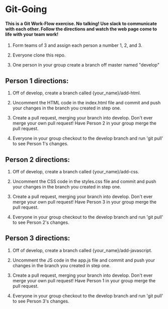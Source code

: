 # Git-Going

#### This is a Git Work-Flow exercise. No talking! Use slack to communicate with each other. Follow the directions and watch the web page come to life with your team work!

1. Form teams of 3 and assign each person a number 1, 2, and 3.

2. Everyone clone this repo.

3. One person in your group create a branch off master named "develop"

## Person 1 directions:

1. Off of develop, create a branch called {your_name}/add-html.

2. Uncomment the HTML code in the index.html file and commit and push your changes in the branch you created in step one.

3. Create a pull request, merging your branch into develop. Don't ever merge your own pull request! Have Person 2 in your group merge the pull request.

4) Everyone in your group checkout to the develop branch and run 'git pull' to see Person 1's changes.

## Person 2 directions:

1. Off of develop, create a branch called {your_name}/add-css.

2. Uncomment the CSS code in the styles.css file and commit and push your changes in the branch you created in step one.

3. Create a pull request, merging your branch into develop. Don't ever merge your own pull request! Have Person 3 in your group merge the pull request.

4) Everyone in your group checkout to the develop branch and run 'git pull' to see Person 2's changes.

## Person 3 directions:

1. Off of develop, create a branch called {your_name}/add-javascript.

2. Uncomment the JS code in the app.js file and commit and push your changes in the branch you created in step one.

3. Create a pull request, merging your branch into develop. Don't ever merge your own pull request! Have Person 1 in your group merge the pull request.

4) Everyone in your group checkout to the develop branch and run 'git pull' to see Person 3's changes.

